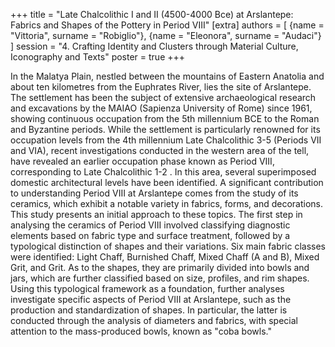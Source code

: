 +++
title = "Late Chalcolithic I and II (4500-4000 Bce) at Arslantepe: Fabrics and Shapes of the Pottery in Period VIII"
[extra]
authors = [
    {name = "Vittoria", surname = "Robiglio"},
    {name = "Eleonora", surname = "Audaci"}
]
session = "4. Crafting Identity and Clusters through Material Culture, Iconography and Texts"
poster = true
+++

In the Malatya Plain, nestled between the mountains of Eastern Anatolia and about ten kilometres from the Euphrates River, lies the site of Arslantepe. The settlement has been the subject of extensive archaeological research and excavations by the MAIAO (Sapienza University of Rome) since 1961, showing continuous occupation from the 5th millennium BCE to the Roman and Byzantine periods.
While the settlement is particularly renowned for its occupation levels from the 4th millennium Late Chalcolithic 3-5 (Periods VII and VIA), recent investigations conducted in the western area of the tell, have revealed an earlier occupation phase known as Period VIII, corresponding to Late Chalcolithic 1-2 . In this area, several superimposed domestic architectural levels have been identified.
A significant contribution to understanding Period VIII at Arslantepe comes from the study of its ceramics, which exhibit a notable variety in fabrics, forms, and decorations. This study presents an initial approach to these topics.
The first step in analysing the ceramics of Period VIII involved classifying diagnostic elements based on fabric type and surface treatment, followed by a typological distinction of shapes and their variations.
Six main fabric classes were identified: Light Chaff, Burnished Chaff, Mixed Chaff (A and B), Mixed Grit, and Grit. As to the shapes, they are primarily divided into bowls and jars, which are further classified based on size, profiles, and rim shapes.
Using this typological framework as a foundation, further analyses investigate specific aspects of Period VIII at Arslantepe, such as the production and standardization of shapes. In particular, the latter is conducted through the analysis of diameters and fabrics, with special attention to the mass-produced bowls, known as "coba bowls."
